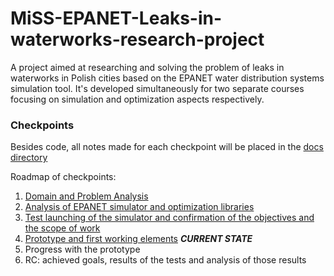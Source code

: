 # MiSS-EPANET-Leaks-in-waterworks-research-project
A project aimed at researching and solving the problem of leaks in waterworks in Polish cities based on the EPANET water distribution systems simulation tool.
It's developed simultaneously for two separate courses focusing on simulation and optimization aspects respectively.

### Checkpoints

Besides code, all notes made for each checkpoint will be placed in the [docs directory](docs)

Roadmap of checkpoints:
1. [Domain and Problem Analysis](docs/checkpoint1.md) 
2. [Analysis of EPANET simulator and optimization libraries](docs/checkpoint2.md)
3. [Test launching of the simulator and confirmation of the objectives and the scope of work](docs/checkpoint3.md)
4. [Prototype and first working elements](docs/checkpoint4.md) ***CURRENT STATE***
5. Progress with the prototype
6. RC: achieved goals, results of the tests and analysis of those results
